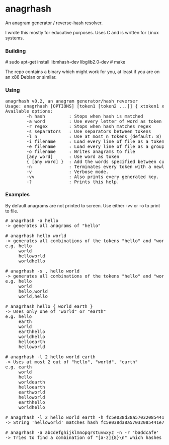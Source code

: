# anagrhash

An anagram generator / reverse-hash resolver. 

I wrote this mostly for educative purposes. 
Uses C and is written for Linux systems.

### Building

\# sudo apt-get install libmhash-dev libglib2.0-dev
\# make

The repo contains a binary which might work for you, at least if you are on an x86 Debian or similar.

### Using

<pre>
anagrhash v0.2, an anagram generator/hash reverser
Usage: anagrhash [OPTIONS] [token1 [token2 ...]] { xtoken1 xtoken2 [...] }
Available options:
        -h hash         : Stops when hash is matched
        -a word         : Use every letter of word as token (makes anagrams of word)
        -r regex        : Stops when hash matches regex
        -s separators   : Use separators between tokens
        -l n            : Use at most n tokens (default: 8)
        -i filename     : Load every line of file as a token
        -e filename     : Load every line of file as a group of exclusive tokens
        -o filename     : Writes anagrams to file
        [any word]      : Use word as token
        { [any word] }  : Add the words specified between curly brackets to an exclusive-tokens group
        -n              : Terminates every token with a newline before generating a hash.
        -v              : Verbose mode.
        -vv             : Also prints every generated key.
        -?              : Prints this help.
</pre>

### Examples

By default anagrams are not printed to screen. Use either -vv or -o to print to file.

<pre>
# anagrhash -a hello
-> generates all anagrams of "hello"

# anagrhash hello world 
-> generates all combinations of the tokens "hello" and "world"
e.g. hello
     world
     helloworld
     worldhello

# anagrhash -s , hello world
-> generates all combinations of the tokens "hello" and "world", separating the tokens with ","
e.g. hello
     world
     hello,world
     world,hello

# anagrhash hello { world earth }
-> Uses only one of "world" or "earth"
e.g. hello
     earth
     world
     earthhello
     worldhello
     helloearth
     helloworld

# anagrhash -l 2 hello world earth
-> Uses at most 2 out of "hello", "world", "earth"
e.g. earth
     world
     hello
     worldearth
     helloearth
     earthworld
     helloworld
     earthhello
     worldhello

# anagrhash -l 2 hello world earth -h fc5e038d38a57032085441e7fe7010b0
-> String 'helloworld' matches hash fc5e038d38a57032085441e7fe7010b0, success!

# anagrhash -a abcdefghijklmnopqrstuvwxyz -n -r 'baddcafe'
-> Tries to find a combination of "[a-z]{8}\n" which hashes to "baddcafe"

</pre>

